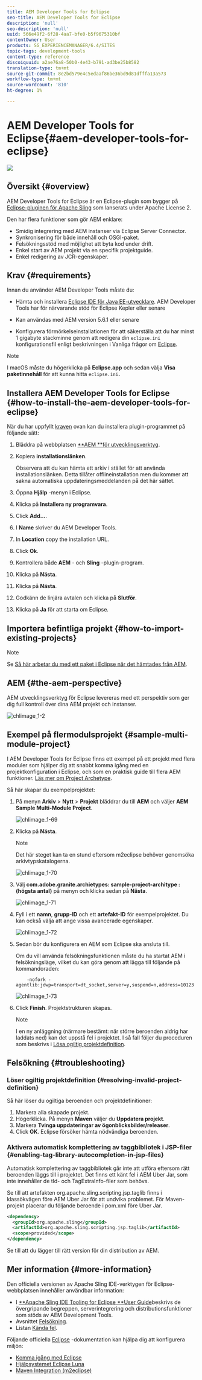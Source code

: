 ```yaml
---
title: AEM Developer Tools for Eclipse
seo-title: AEM Developer Tools for Eclipse
description: 'null'
seo-description: 'null'
uuid: 566e49f2-6f28-4aa7-bfe0-b5f9675310bf
contentOwner: User
products: SG_EXPERIENCEMANAGER/6.4/SITES
topic-tags: development-tools
content-type: reference
discoiquuid: a2ae76a8-50b0-4e43-b791-ad3be25b8582
translation-type: tm+mt
source-git-commit: 8e2bd579e4c5edaaf86be36bd9d81dfffa13a573
workflow-type: tm+mt
source-wordcount: '810'
ht-degree: 1%

---
```



# AEM Developer Tools for Eclipse{#aem-developer-tools-for-eclipse}

![](do-not-localize/chlimage_1-9.png)

## Översikt {#overview}

AEM Developer Tools for Eclipse är en Eclipse-plugin som bygger på [Eclipse-pluginen för Apache Sling](https://sling.apache.org/documentation/development/ide-tooling.html) som lanserats under Apache License 2.

Den har flera funktioner som gör AEM enklare:

* Smidig integrering med AEM instanser via Eclipse Server Connector.
* Synkronisering för både innehåll och OSGI-paket.
* Felsökningsstöd med möjlighet att byta kod under drift.
* Enkel start av AEM projekt via en specifik projektguide.
* Enkel redigering av JCR-egenskaper.

## Krav {#requirements}

Innan du använder AEM Developer Tools måste du:

* Hämta och installera [Eclipse IDE för Java EE-utvecklare](https://eclipse.org/downloads/packages/eclipse-ide-java-ee-developers/lunar). AEM Developer Tools har för närvarande stöd för Eclipse Kepler eller senare

* Kan användas med AEM version 5.6.1 eller senare
* Konfigurera förmörkelseinstallationen för att säkerställa att du har minst 1 gigabyte stackminne genom att redigera din `eclipse.ini` konfigurationsfil enligt beskrivningen i Vanliga frågor om [Eclipse](https://wiki.eclipse.org/FAQ_How_do_I_increase_the_heap_size_available_to_Eclipse%3F).

>[!NOTE]
>
>I macOS måste du högerklicka på **Eclipse.app** och sedan välja **Visa paketinnehåll** för att kunna hitta `eclipse.ini`**.**

## Installera AEM Developer Tools for Eclipse {#how-to-install-the-aem-developer-tools-for-eclipse}

När du har uppfyllt [kraven](#requirements) ovan kan du installera plugin-programmet på följande sätt:

1. Bläddra på webbplatsen [**AEM **för utvecklingsverktyg](https://eclipse.adobe.com/aem/dev-tools/).

1. Kopiera **installationslänken**.

   Observera att du kan hämta ett arkiv i stället för att använda installationslänken. Detta tillåter offlineinstallation men du kommer att sakna automatiska uppdateringsmeddelanden på det här sättet.

1. Öppna **Hjälp** -menyn i Eclipse.
1. Klicka på **Installera ny programvara**.
1. Click **Add...**.
1. I **Name** skriver du AEM Developer Tools.
1. In **Location** copy the installation URL.
1. Click **Ok**.
1. Kontrollera både **AEM** - och **Sling** -plugin-program.
1. Klicka på **Nästa**.
1. Klicka på **Nästa**.
1. Godkänn de linjära avtalen och klicka på **Slutför**.
1. Klicka på **Ja** för att starta om Eclipse.

## Importera befintliga projekt {#how-to-import-existing-projects}

>[!NOTE]
>
>Se [Så här arbetar du med ett paket i Eclipse när det hämtades från AEM](https://stackoverflow.com/questions/29699726/how-to-work-with-a-bundle-in-eclipse-when-it-was-downloaded-from-aem/29705407#29705407).

## AEM {#the-aem-perspective}

AEM utvecklingsverktyg för Eclipse levereras med ett perspektiv som ger dig full kontroll över dina AEM projekt och instanser.

![chlimage_1-2](assets/chlimage_1-2.jpeg)

## Exempel på flermodulsprojekt {#sample-multi-module-project}

I AEM Developer Tools for Eclipse finns ett exempel på ett projekt med flera moduler som hjälper dig att snabbt komma igång med en projektkonfiguration i Eclipse, och som en praktisk guide till flera AEM funktioner. [Läs mer om Project Archetype](https://github.com/Adobe-Marketing-Cloud/aem-project-archetype).

Så här skapar du exempelprojektet:

1. På menyn **Arkiv** > **Nytt** > **Projekt** bläddrar du till **AEM** och väljer **AEM Sample Multi-Module Project**.

   ![chlimage_1-69](assets/chlimage_1-69.png)

1. Klicka på **Nästa**.

   >[!NOTE]
   >
   >Det här steget kan ta en stund eftersom m2eclipse behöver genomsöka arkivtypskatalogerna.

   ![chlimage_1-70](assets/chlimage_1-70.png)

1. Välj **com.adobe.granite.archietypes: sample-project-architype : (högsta antal)** på menyn och klicka sedan på **Nästa**.

   ![chlimage_1-71](assets/chlimage_1-71.png)

1. Fyll i ett **namn**, **grupp-ID** och ett **artefakt-ID** för exempelprojektet. Du kan också välja att ange vissa avancerade egenskaper.

   ![chlimage_1-72](assets/chlimage_1-72.png)

1. Sedan bör du konfigurera en AEM som Eclipse ska ansluta till.

   Om du vill använda felsökningsfunktionen måste du ha startat AEM i felsökningsläge, vilket du kan göra genom att lägga till följande på kommandoraden:

   ```
       -nofork -agentlib:jdwp=transport=dt_socket,server=y,suspend=n,address=10123
   ```

   ![chlimage_1-73](assets/chlimage_1-73.png)

1. Click **Finish**. Projektstrukturen skapas.

   >[!NOTE]
   >
   >I en ny anläggning (närmare bestämt: när större beroenden aldrig har laddats ned) kan det uppstå fel i projektet. I så fall följer du proceduren som beskrivs i [Lösa ogiltig projektdefinition](#resolving-invalid-project-definition).

## Felsökning {#troubleshooting}

### Löser ogiltig projektdefinition {#resolving-invalid-project-definition}

Så här löser du ogiltiga beroenden och projektdefinitioner:

1. Markera alla skapade projekt.
1. Högerklicka. På menyn **Maven** väljer du **Uppdatera projekt**.
1. Markera **Tvinga uppdateringar av ögonblicksbilder/releaser**.
1. Click **OK**. Eclipse försöker hämta nödvändiga beroenden.

### Aktivera automatisk komplettering av taggbibliotek i JSP-filer {#enabling-tag-library-autocompletion-in-jsp-files}

Automatisk komplettering av taggbibliotek går inte att utföra eftersom rätt beroenden läggs till i projektet. Det finns ett känt fel i AEM Uber Jar, som inte innehåller de tld- och TagExtraInfo-filer som behövs.

Se till att artefakten org.apache.sling.scripting.jsp.taglib finns i klassökvägen före AEM Uber Jar för att undvika problemet. För Maven-projekt placerar du följande beroende i pom.xml före Uber Jar.

```xml
<dependency>
  <groupId>org.apache.sling</groupId>
  <artifactId>org.apache.sling.scripting.jsp.taglib</artifactId>
  <scope>provided</scope>
</dependency>
```

Se till att du lägger till rätt version för din distribution av AEM.

## Mer information {#more-information}

Den officiella versionen av Apache Sling IDE-verktygen för Eclipse-webbplatsen innehåller användbar information:

* I [**Apache Sling IDE Tooling for Eclipse **User Guide](https://sling.apache.org/documentation/development/ide-tooling.html)beskrivs de övergripande begreppen, serverintegrering och distributionsfunktioner som stöds av AEM Development Tools.
* Avsnittet [Felsökning](https://sling.apache.org/documentation/development/ide-tooling.html#troubleshooting).
* Listan [Kända fel](https://sling.apache.org/documentation/development/ide-tooling.html#known-issues).

Följande officiella [Eclipse](https://eclipse.org/) -dokumentation kan hjälpa dig att konfigurera miljön:

* [Komma igång med Eclipse](https://eclipse.org/users/)
* [Hjälpsystemet Eclipse Luna](https://help.eclipse.org/luna/index.jsp)
* [Maven Integration (m2eclipse)](https://www.eclipse.org/m2e/)


